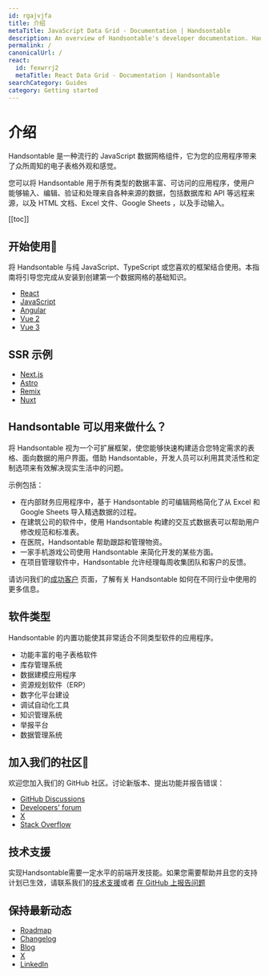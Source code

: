 ```yaml
---
id: rgajvjfa
title: 介绍
metaTitle: JavaScript Data Grid - Documentation | Handsontable
description: An overview of Handsontable's developer documentation. Handsontable is a client-side, spreadsheet-like data grid for editing data in web applications.
permalink: /
canonicalUrl: /
react:
  id: fexwrrj2
  metaTitle: React Data Grid - Documentation | Handsontable
searchCategory: Guides
category: Getting started
---
```


# 介绍

Handsontable 是一种流行的 JavaScript 数据网格组件，它为您的应用程序带来了众所周知的电子表格外观和感觉。

您可以将 Handsontable 用于所有类型的数据丰富、可访问的应用程序，使用户能够输入、编辑、验证和处理来自各种来源的数据，包括数据库和 API 等远程来源，以及 HTML 文档、Excel 文件、Google Sheets ，以及手动输入。

[[toc]]

## 开始使用🚀

将 Handsontable 与纯 JavaScript、TypeScript 或您喜欢的框架结合使用。本指南将引导您完成从安装到创建第一个数据网格的基础知识。

<div class="boxes-list gray small col3">

- <i class="ico i-react"></i> 
[React](@/react/guides/getting-started/installation/installation.md)
- <i class="ico i-javascript"></i> 
[JavaScript](@/guides/getting-started/installation/installation.md)
- <i class="ico i-angular"></i> 
[Angular](@/guides/integrate-with-angular/angular-installation/angular-installation.md)
- <i class="ico i-vue"></i> 
[Vue 2](@/guides/integrate-with-vue/vue-installation/vue-installation.md)
- <i class="ico i-vue"></i> 
[Vue 3](@/guides/integrate-with-vue3/vue3-installation/vue3-installation.md)

</div>

## SSR 示例

<div class="boxes-list gray col3">

- [Next.js](https://stackblitz.com/edit/stackblitz-starters-ie1h3d?file=README.md)
- [Astro](https://stackblitz.com/edit/withastro-astro-1dnjnf?file=README.md) 
- [Remix](https://stackblitz.com/edit/remix-run-remix-yewmxd?file=README.md)
- [Nuxt](https://stackblitz.com/edit/nuxt-starter-zqydax?file=README.md)

</div>

## Handsontable 可以用来做什么？

将 Handsontable 视为一个可扩展框架，使您能够快速构建适合您特定需求的表格、面向数据的用户界面。借助 Handsontable，开发人员可以利用其灵活性和定制选项来有效解决现实生活中的问题。

示例包括：

- 在内部财务应用程序中，基于 Handsontable 的可编辑网格简化了从 Excel 和 Google Sheets 导入精选数据的过程。
- 在建筑公司的软件中，使用 Handsontable 构建的交互式数据表可以帮助用户修改规范和标准表。
- 在医院，Handsontable 帮助跟踪和管理物资。
- 一家手机游戏公司使用 Handsontable 来简化开发的某些方面。
- 在项目管理软件中，Handsontable 允许经理每周收集团队和客户的反馈。

请访问我们的[成功客户](https://handsontable.com/customers/) 页面，了解有关 Handsontable 如何在不同行业中使用的更多信息。

## 软件类型

Handsontable 的内置功能使其非常适合不同类型软件的应用程序。

- 功能丰富的电子表格软件
- 库存管理系统
- 数据建模应用程序
- 资源规划软件（ERP）
- 数字化平台建设
- 调试自动化工具
- 知识管理系统
- 举报平台
- 数据管理系统

## 加入我们的社区🙌

欢迎您加入我们的 GitHub 社区。讨论新版本、提出功能并报告错误：
- [GitHub Discussions](https://github.com/handsontable/handsontable/discussions)
- [Developers' forum](https://forum.handsontable.com/)
- [X](https://x.com/handsontable)
- [Stack Overflow](https://stackoverflow.com/tags/handsontable)

## 技术支援

实现Handsontable需要一定水平的前端开发技能。如果您需要帮助并且您的支持计划已生效，请联系我们的[技术支援](https://handsontable.com/contact?category=technical_support)或者 [在 GitHub 上报告问题](https://github.com/handsontable/handsontable/issues/new/choose)

## 保持最新动态

- [Roadmap](@/guides/upgrade-and-migration/roadmap/roadmap.md)
- [Changelog](@/guides/upgrade-and-migration/changelog/changelog.md)
- [Blog](https://handsontable.com/blog)
- [X](https://x.com/handsontable)
- [LinkedIn](https://linkedin.com/company/handsontable)

<span class="decoration-right"></span>